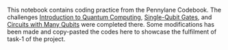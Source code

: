 This notebook contains coding practice from the Pennylane Codebook. The challenges [Introduction to Quantum Computing](https://pennylane.ai/codebook/#01-introduction-to-quantum-computing), [Single-Qubit Gates](https://pennylane.ai/codebook/#02-single-qubit-gates), and [Circuits with Many Qubits](https://pennylane.ai/codebook/#03-circuits-many-qubits) were completed there. Some modifications has been made and copy-pasted the codes here to showcase the fulfilment of task-1 of the project.